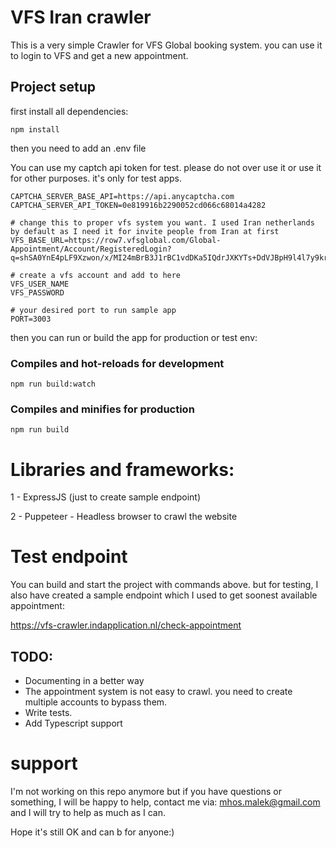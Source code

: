 
# VFS Iran crawler

This is a very simple Crawler for VFS Global booking system. you can use it to login to VFS and get a new appointment.

## Project setup

first install all dependencies:

```
npm install
```

then you need to add an .env file 

You can use my captch api token for test. please do not over use it or use it for other purposes. it's only for test apps.

```
CAPTCHA_SERVER_BASE_API=https://api.anycaptcha.com
CAPTCHA_SERVER_API_TOKEN=0e819916b2290052cd066c68014a4282

# change this to proper vfs system you want. I used Iran netherlands by default as I need it for invite people from Iran at first
VFS_BASE_URL=https://row7.vfsglobal.com/Global-Appointment/Account/RegisteredLogin?q=shSA0YnE4pLF9Xzwon/x/MI24mBrB3J1rBC1vdDKa5IQdrJXKYTs+DdVJBpH9l4l7y9kr9wkS1P1QdJpp0GPog==

# create a vfs account and add to here
VFS_USER_NAME
VFS_PASSWORD

# your desired port to run sample app
PORT=3003

```


then you can run or build the app for production or test env:


### Compiles and hot-reloads for development
```
npm run build:watch
```

### Compiles and minifies for production
```
npm run build
```


# Libraries and frameworks:

 
1 - ExpressJS (just to create sample endpoint)

2 - Puppeteer - Headless browser to crawl the website




# Test endpoint

You can build and start the project with commands above. but for testing, I also have created a sample endpoint which I used to get soonest available appointment:

 
https://vfs-crawler.indapplication.nl/check-appointment

  

## TODO:

- Documenting in a better way
- The appointment system is not easy to crawl. you need to create multiple accounts to bypass them.
- Write tests. 
- Add Typescript support


# support
I'm not working on this repo anymore but if you have questions or something, I will be happy to help, contact me via: mhos.malek@gmail.com and I will try to help as much as I can.

Hope it's still OK and can b for anyone:)
  

